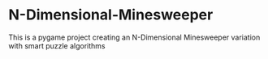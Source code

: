 # N-Dimensional-Minesweeper

This is a pygame project creating an N-Dimensional Minesweeper variation with smart puzzle algorithms
